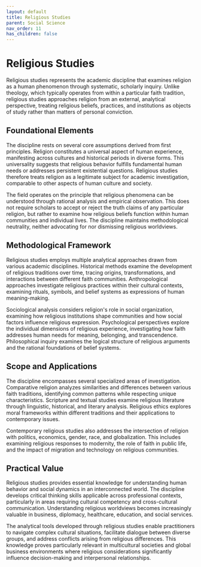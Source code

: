 ```yaml
---
layout: default
title: Religious Studies
parent: Social Science
nav_order: 11
has_children: false
---
```


# Religious Studies

Religious studies represents the academic discipline that examines religion as a human phenomenon through systematic, scholarly inquiry. Unlike theology, which typically operates from within a particular faith tradition, religious studies approaches religion from an external, analytical perspective, treating religious beliefs, practices, and institutions as objects of study rather than matters of personal conviction.

## Foundational Elements

The discipline rests on several core assumptions derived from first principles. Religion constitutes a universal aspect of human experience, manifesting across cultures and historical periods in diverse forms. This universality suggests that religious behavior fulfills fundamental human needs or addresses persistent existential questions. Religious studies therefore treats religion as a legitimate subject for academic investigation, comparable to other aspects of human culture and society.

The field operates on the principle that religious phenomena can be understood through rational analysis and empirical observation. This does not require scholars to accept or reject the truth claims of any particular religion, but rather to examine how religious beliefs function within human communities and individual lives. The discipline maintains methodological neutrality, neither advocating for nor dismissing religious worldviews.

## Methodological Framework

Religious studies employs multiple analytical approaches drawn from various academic disciplines. Historical methods examine the development of religious traditions over time, tracing origins, transformations, and interactions between different faith communities. Anthropological approaches investigate religious practices within their cultural contexts, examining rituals, symbols, and belief systems as expressions of human meaning-making.

Sociological analysis considers religion's role in social organization, examining how religious institutions shape communities and how social factors influence religious expression. Psychological perspectives explore the individual dimensions of religious experience, investigating how faith addresses human needs for meaning, belonging, and transcendence. Philosophical inquiry examines the logical structure of religious arguments and the rational foundations of belief systems.

## Scope and Applications

The discipline encompasses several specialized areas of investigation. Comparative religion analyzes similarities and differences between various faith traditions, identifying common patterns while respecting unique characteristics. Scripture and textual studies examine religious literature through linguistic, historical, and literary analysis. Religious ethics explores moral frameworks within different traditions and their applications to contemporary issues.

Contemporary religious studies also addresses the intersection of religion with politics, economics, gender, race, and globalization. This includes examining religious responses to modernity, the role of faith in public life, and the impact of migration and technology on religious communities.

## Practical Value

Religious studies provides essential knowledge for understanding human behavior and social dynamics in an interconnected world. The discipline develops critical thinking skills applicable across professional contexts, particularly in areas requiring cultural competency and cross-cultural communication. Understanding religious worldviews becomes increasingly valuable in business, diplomacy, healthcare, education, and social services.

The analytical tools developed through religious studies enable practitioners to navigate complex cultural situations, facilitate dialogue between diverse groups, and address conflicts arising from religious differences. This knowledge proves particularly relevant in multicultural societies and global business environments where religious considerations significantly influence decision-making and interpersonal relationships.
